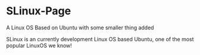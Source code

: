 # SLinux-Page
A Linux OS Based on Ubuntu with some smaller thing added

SLinux is an currently development Linux OS based Ubuntu, one of the most popular LinuxOS we know!
